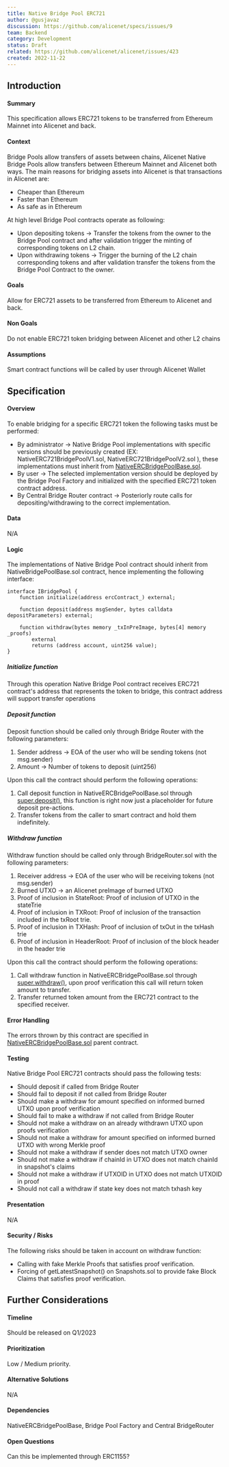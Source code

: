 ```yaml
---
title: Native Bridge Pool ERC721
author: @gusjavaz
discussion: https://github.com/alicenet/specs/issues/9
team: Backend
category: Development
status: Draft
related: https://github.com/alicenet/alicenet/issues/423
created: 2022-11-22
---
```


## Introduction

#### Summary

This specification allows ERC721 tokens to be transferred from Ethereum Mainnet into Alicenet and back.

#### Context

Bridge Pools allow transfers of assets between chains, Alicenet Native Bridge Pools allow transfers between Ethereum Mainnet and Alicenet both ways.
The main reasons for bridging assets into Alicenet is that transactions in Alicenet are:
* Cheaper than Ethereum
* Faster than Ethereum
* As safe as in Ethereum

At high level Bridge Pool contracts operate as following:
* Upon depositing tokens -> Transfer the tokens from the owner to the Bridge Pool contract and after validation trigger the minting of corresponding tokens on L2 chain.
* Upon withdrawing tokens -> Trigger the burning of the L2 chain corresponding tokens and after validation transfer the tokens from the Bridge Pool Contract to the owner.

#### Goals

Allow for ERC721 assets to be transferred from Ethereum to Alicenet and back.

#### Non Goals

Do not enable ERC721 token bridging between Alicenet and other L2 chains

#### Assumptions

Smart contract functions will be called by user through Alicenet Wallet

## Specification

#### Overview

To enable bridging for a specific ERC721 token the following tasks must be performed:
* By administrator -> Native Bridge Pool implementations with specific versions should be previously created (EX: NativeERC721BridgePoolV1.sol, NativeERC721BridgePoolV2.sol ), these implementations must inherit from [NativeERCBridgePoolBase.sol](https://github.com/alicenet/specs/pull/16).
* By user -> The selected implementation version should be deployed by the Bridge Pool Factory and initialized with the specified ERC721 token contract address.
* By Central Bridge Router contract -> Posteriorly route calls for depositing/withdrawing to the correct implementation. 

#### Data

N/A

#### Logic

The implementations of Native Bridge Pool contract should inherit from NativeBridgePoolBase.sol contract, hence implementing the following interface:
```solidity
interface IBridgePool {
    function initialize(address ercContract_) external;

    function deposit(address msgSender, bytes calldata depositParameters) external;

    function withdraw(bytes memory _txInPreImage, bytes[4] memory _proofs)
        external
        returns (address account, uint256 value);
}
```

##### Initialize function

Through this operation Native Bridge Pool contract receives ERC721 contract's address that represents the token to bridge, this contract address will support transfer operations

##### Deposit function

Deposit function should be called only through Bridge Router with the following parameters:
1. Sender address -> EOA of the user who will be sending tokens (not msg.sender)
2. Amount -> Number of tokens to deposit (uint256)

Upon this call the contract should perform the following operations:
1. Call deposit function in NativeERCBridgePoolBase.sol through [super.deposit()](https://github.com/alicenet/specs/pull/16), this function is right now just a placeholder for future deposit pre-actions.
2. Transfer tokens from the caller to smart contract and hold them indefinitely.

##### Withdraw function

Withdraw function should be called only through BridgeRouter.sol with the following parameters:
1. Receiver address -> EOA of the user who will be receiving tokens (not msg.sender)
2. Burned UTXO -> an Alicenet preImage of burned UTXO
3. Proof of inclusion in StateRoot: Proof of inclusion of UTXO in the stateTrie
4. Proof of inclusion in TXRoot: Proof of inclusion of the transaction included in the txRoot trie.
5. Proof of inclusion in TXHash: Proof of inclusion of txOut in the txHash trie
6. Proof of inclusion in HeaderRoot: Proof of inclusion of the block header in the header trie

Upon this call the contract should perform the following operations:
1. Call withdraw function in NativeERCBridgePoolBase.sol through  [super.withdraw()](https://github.com/alicenet/specs/pull/16), upon proof verification this call will return token amount to transfer.
2. Transfer returned token amount from the ERC721 contract to the specified receiver.

#### Error Handling

The errors thrown by this contract are specified in [NativeERCBridgePoolBase.sol](https://github.com/alicenet/specs/pull/16) parent contract. 

#### Testing

Native Bridge Pool ERC721 contracts should pass the following tests:
* Should deposit if called from Bridge Router
* Should fail to deposit if not called from Bridge Router
* Should make a withdraw for amount specified on informed burned UTXO upon proof verification
* Should fail to make a withdraw if not called from Bridge Router
* Should not make a withdraw on an already withdrawn UTXO upon proofs verification
* Should not make a withdraw for amount specified on informed burned UTXO with wrong Merkle proof
* Should not make a withdraw if sender does not match UTXO owner
* Should not make a withdraw if chainId in UTXO does not match chainId in snapshot's claims
* Should not make a withdraw if UTXOID in UTXO does not match UTXOID in proof
* Should not call a withdraw if state key does not match txhash key

#### Presentation

N/A

#### Security / Risks

The following risks should be taken in account on withdraw function:
* Calling with fake Merkle Proofs that satisfies proof verification.
* Forcing of getLatestSnapshot() on Snapshots.sol to provide fake Block Claims that satisfies proof verification.

## Further Considerations

#### Timeline

Should be released on Q1/2023

#### Prioritization

Low / Medium priority.

#### Alternative Solutions

N/A

#### Dependencies

NativeERCBridgePoolBase, Bridge Pool Factory and Central BridgeRouter

#### Open Questions

Can this be implemented through ERC1155?